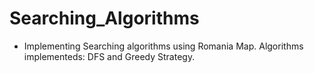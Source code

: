 # Searching_Algorithms
- Implementing Searching algorithms using Romania Map.
Algorithms implementeds: DFS and Greedy Strategy.
